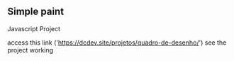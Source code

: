 ## Simple paint

Javascript Project

access this link ('https://dcdev.site/projetos/quadro-de-desenho/') see the project working
